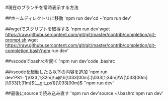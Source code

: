 #現在のブランチを常時表示する方法

##ホームディレクトリに移動
'npm run dev'cd ~'npm run dev'

##wgetでスクリプトを取得する
'npm run dev'wget https://raw.githubusercontent.com/git/git/master/contrib/completion/git-prompt.sh  wget https://raw.githubusercontent.com/git/git/master/contrib/completion/git-completion.bash'npm run dev'

##vscodeでbashrcを開く
'npm run dev'code .bashrc

##vscodeを起動したら以下の内容を追加
'npm run dev'PS1='\[\033[1;32m\]\u@\h\[\033[00m\]:\[\033[1;34m\]\W\[\033[00m\]\[\033[1;31m\]$(__git_ps1)\[\033[00m\]\$ ''npm run dev'

##最後にsourceで読み込み直す
'npm run dev'source ~/.bashrc'npm run dev'
